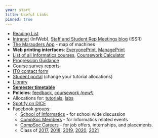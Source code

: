 ```yaml
---
year: start
title: Useful Links
pinned: true
---
```


- [Reading List](https://goo.gl/9NkLch)
- [Intranet](http://web.inf.ed.ac.uk/) (InfWeb), [Staff and Student Rep Meetings blog](http://blog.inf.ed.ac.uk/issr/) (ISSR)
- [The Marauders App](https://mapp.betterinformatics.com) - map of machines
- **Web printing interfaces**: [EveryonePrint](http://www.everyoneprint.is.ed.ac.uk), [ManagePrint](http://www.manageprint.is.ed.ac.uk)
- [List of all Informatics courses](http://course.inf.ed.ac.uk/), [Coursework Calculator](/calculator)
- [Progression Guidance](http://web.inf.ed.ac.uk/infweb/student-services/ito/admin/progression-guidance)
- [Course survey reports](http://www.inf.ed.ac.uk/admin/ITO/course-survey-reports/)
- [ITO contact form](https://www.inf.ed.ac.uk/cgi-bin/iss/contact.cgi)
- [Student portal](https://student.inf.ed.ac.uk/) (change your tutorial allocations)
- [Library](http://www.ed.ac.uk/schools-departments/information-services/library-museum-gallery)
- [**Semester timetable**](https://www.ed.ac.uk/semester-dates)
- **Policies**: [feedback](http://www.inf.ed.ac.uk/student-services/teaching-organisation/for-taught-students/coursework-and-projects/coursework-assessment-and-feedback), [coursework _(new!)_](http://web.inf.ed.ac.uk/infweb/student-services/ito/admin/coursework-projects/late-coursework-extension-requests)
- Allocations for: [tutorials](https://portal.theon.inf.ed.ac.uk/reports/upt/open/TP072_Tutorial_Groups/), [labs](https://portal.theon.inf.ed.ac.uk/reports/upt/open/TP082_Laboratory_Groups/)
- [Spotify on DICE](https://tardis.ed.ac.uk/~joe/entries/spotify.html)
- Facebook groups:
  - [School of Informatics](https://facebook.com/groups/informatics.uoe) - for school wide discussion
  - [CompSoc Members](https://facebook.com/groups/compsocedinburgh) - for Informatics related events
  - [CompSoc Careers](https://facebook.com/groups/compsoc.offers) - for job offers, internships, and placements.
  - Class of [2017](https://www.facebook.com/groups/uoeinformatics2017), [2018](https://www.facebook.com/groups/uoeinformatics2018), [2019](https://www.facebook.com/groups/uoeinformatics2019), [2020](https://www.facebook.com/groups/638355673007684/), [2021](https://www.facebook.com/groups/487413248257663/)
